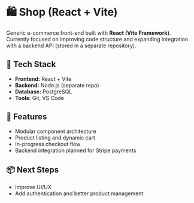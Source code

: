 # 🛍️ Shop (React + Vite)

Generic e-commerce front-end built with **React (Vite Framework)**.  
Currently focused on improving code structure and expanding integration with a backend API (stored in a separate repository).

## 🚀 Tech Stack
- **Frontend:** React + Vite  
- **Backend:** Node.js (separate repo)
- **Database:** PostgreSQL  
- **Tools:** Git, VS Code

## 🧩 Features
- Modular component architecture  
- Product listing and dynamic cart  
- In-progress checkout flow  
- Backend integration planned for Stripe payments

## 📦 Next Steps
- Improve UI/UX  
- Add authentication and better product management
